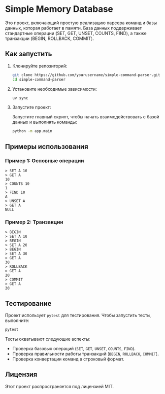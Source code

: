 # Simple Memory Database

Это проект, включающий простую реализацию парсера команд и базы данных, которая работает в памяти. База данных поддерживает стандартные операции (SET, GET, UNSET, COUNTS, FIND), а также транзакции (BEGIN, ROLLBACK, COMMIT).

## Как запустить

1. Клонируйте репозиторий:

   ```bash
   git clone https://github.com/yourusername/simple-command-parser.git
   cd simple-command-parser
   ```

2. Установите необходимые зависимости:

   ```bash
   uv sync
   ```

3. Запустите проект:

   Запустите главный скрипт, чтобы начать взаимодействовать с базой данных и выполнять команды:

   ```bash
   python -m app.main
   ```

## Примеры использования

### Пример 1: Основные операции

```
> SET A 10
> GET A
10
> COUNTS 10
1
> FIND 10
A
> UNSET A
> GET A
NULL
```

### Пример 2: Транзакции

```
> BEGIN
> SET A 10
> BEGIN
> SET A 20
> BEGIN
> SET A 30
> GET A
30
> ROLLBACK
> GET A
20
> COMMIT
> GET A
20
```

## Тестирование

Проект использует `pytest` для тестирования. Чтобы запустить тесты, выполните:

```bash
pytest
```

Тесты охватывают следующие аспекты:

- Проверка базовых операций (`SET`, `GET`, `UNSET`, `COUNTS`, `FIND`).
- Проверка правильности работы транзакций (`BEGIN`, `ROLLBACK`, `COMMIT`).
- Проверка конвертации команд в строковый формат.

## Лицензия

Этот проект распространяется под лицензией MIT.
